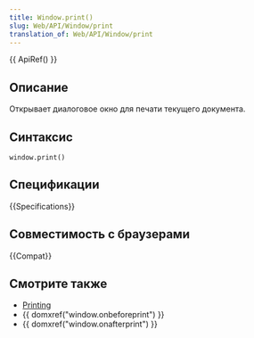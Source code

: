 ```yaml
---
title: Window.print()
slug: Web/API/Window/print
translation_of: Web/API/Window/print
---
```


{{ ApiRef() }}

## Описание

Открывает диалоговое окно для печати текущего документа.

## Синтаксис

```
window.print()
```

## Спецификации

{{Specifications}}

## Совместимость с браузерами

{{Compat}}

## Смотрите также

- [Printing](/en/Printing)
- {{ domxref("window.onbeforeprint") }}
- {{ domxref("window.onafterprint") }}
